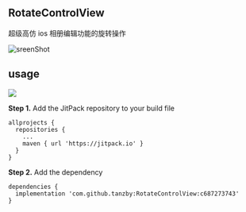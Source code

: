 ## RotateControlView

超级高仿 ios 相册编辑功能的旋转操作


![sreenShot](screenshot/screenShow.gif)

## usage

[![](https://jitpack.io/v/tanzby/RotateControlView.svg)](https://jitpack.io/#tanzby/RotateControlView)

**Step 1.** Add the JitPack repository to your build file

```
allprojects {
  repositories {
    ...
    maven { url 'https://jitpack.io' }
  }
}
```

**Step 2.** Add the dependency

```
dependencies {
  implementation 'com.github.tanzby:RotateControlView:c687273743'
}
```
